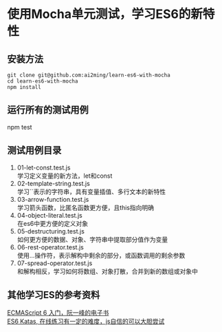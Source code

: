 # 使用Mocha单元测试，学习ES6的新特性

## 安装方法
    git clone git@github.com:ai2ming/learn-es6-with-mocha
    cd learn-es6-with-mocha
    npm install

## 运行所有的测试用例
npm test

## 测试用例目录
1. 01-let-const.test.js  
学习定义变量的新方法，let和const
2. 02-template-string.test.js  
学习\`\`表示的字符串，具有变量插值、多行文本的新特性
3. 03-arrow-function.test.js  
学习箭头函数，比匿名函数更方便，且this指向明确
4. 04-object-literal.test.js  
在es6中更方便的定义对象
5. 05-destructuring.test.js  
如何更方便的数据、对象、字符串中提取部分值作为变量
6. 06-rest-operator.test.js  
使用...操作符，表示解构中剩余的部分，或函数调用的剩余参数
7. 07-spread-operator.test.js  
和解构相反，学习如何将数组、对象打散，合并到新的数组或对象中

## 其他学习ES的参考资料
[ECMAScript 6 入门，阮一峰的电子书](http://es6.ruanyifeng.com/)  
[ES6 Katas, 在线练习有一定的难度，js自信的可以大胆尝试](http://es6katas.org/)  
  